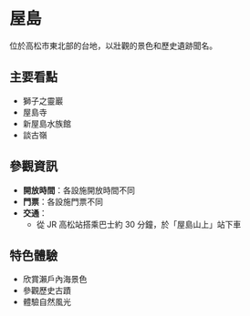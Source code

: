 # 屋島

位於高松市東北部的台地，以壯觀的景色和歷史遺跡聞名。

## 主要看點

- 獅子之靈巖
- 屋島寺
- 新屋島水族館
- 談古嶺

## 參觀資訊

- **開放時間**：各設施開放時間不同
- **門票**：各設施門票不同
- **交通**：
  - 從 JR 高松站搭乘巴士約 30 分鐘，於「屋島山上」站下車

## 特色體驗

- 欣賞瀨戶內海景色
- 參觀歷史古蹟
- 體驗自然風光
